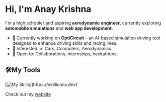 # Hi, I'm Anay Krishna

I'm a high schooler and aspiring **aerodynamic engineer**, currently exploring **automobile simulations** and **web app development**.

- 🔭 Currently working on **OptiCircuit** – an AI-based simulation driving tool designed to enhance driving skills and racing lines.
- 🧠 Interested in: Cars, Computers, Aerodynamics.
- 🤝 Open to: Collaborations, internships, hackathons.

## 🛠️My Tools

[![My Skills](https://skillicons.dev/icons?i=js,html,css,arduino,java,)](https://skillicons.dev)

Check out my [website](https://anaykr15hn4.github.io/mypage/)



